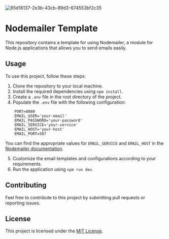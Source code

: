 
![85d18137-2e3b-43cb-89d3-674553bf2c35](https://github.com/Alvaromoreiro/nodemailer-template/assets/57747327/f3060b71-d370-479c-a66a-0b600ecc6aed)

# Nodemailer Template
This repository contains a template for using Nodemailer, a module for Node.js applications that allows you to send emails easily.

## Usage

To use this project, follow these steps:

1. Clone the repository to your local machine.
2. Install the required dependencies using `npm install`.
3. Create a `.env` file in the root directory of the project.
4. Populate the `.env` file with the following configuration:

```env
    PORT=8080
    EMAIL_USER='your-email'
    EMAIL_PASSWORD='your-password'
    EMAIL_SERVICE='your-service'
    EMAIL_HOST='your-host'
    EMAIL_PORT=587
```
You can find the appropriate values for `EMAIL_SERVICE` and `EMAIL_HOST` in the [Nodemailer documentation](https://community.nodemailer.com/2-0-0-beta/setup-smtp/well-known-services/).

5. Customize the email templates and configurations according to your requirements.
6. Run the application using `npm run dev`.

## Contributing

Feel free to contribute to this project by submitting pull requests or reporting issues.

## License

This project is licensed under the [MIT License](LICENSE).
